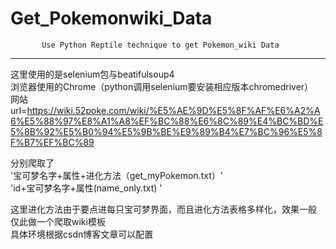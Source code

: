 # Get_Pokemonwiki_Data
           Use Python Reptile technique to get Pokemon_wiki Data      
-----------------------------------------------------------------------
这里使用的是selenium包与beatifulsoup4       
浏览器使用的Chrome（python调用selenium要安装相应版本chromedriver）      
网站   url=https://wiki.52poke.com/wiki/%E5%AE%9D%E5%8F%AF%E6%A2%A6%E5%88%97%E8%A1%A8%EF%BC%88%E6%8C%89%E4%BC%BD%E5%8B%92%E5%B0%94%E5%9B%BE%E9%89%B4%E7%BC%96%E5%8F%B7%EF%BC%89
        
分别爬取了      
           '宝可梦名字+属性+进化方法（get_myPokemon.txt）'           
           'id+宝可梦名字+属性(name_only.txt) '                 
          
这里进化方法由于要点进每只宝可梦界面，而且进化方法表格多样化，效果一般                 
仅此做一个爬取wiki模板           
具体环境根据csdn博客文章可以配置            
